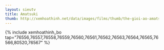 ```yaml
---
layout: sieutv
title: Amatsuki
thumb: http://xemhoathinh.net/data/images/films/thumb/the-gioi-ao-amatsuki-2012.jpg
---
```

{% include xemhoathinh_bo tap="76556,76557,76558,76559,76560,76561,76562,76563,76564,76565,76566,80520,76567" %} 
